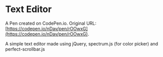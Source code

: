 # Text Editor

A Pen created on CodePen.io. Original URL: [https://codepen.io/nDav/pen/rOOwxG](https://codepen.io/nDav/pen/rOOwxG).

A simple text editor made using jQuery, spectrum.js (for color picker) and perfect-scrollbar.js